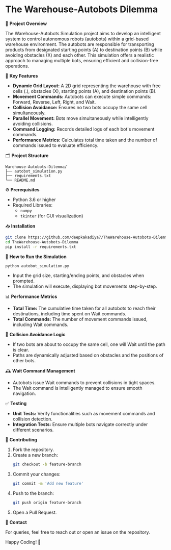 # The Warehouse-Autobots Dilemma

🚀 **Project Overview**

The Warehouse-Autobots Simulation project aims to develop an intelligent system to control autonomous robots (autobots) within a grid-based warehouse environment. The autobots are responsible for transporting products from designated starting points (A) to destination points (B) while avoiding obstacles (X) and each other. This simulation offers a realistic approach to managing multiple bots, ensuring efficient and collision-free operations.

🔑 **Key Features**

- **Dynamic Grid Layout:** A 2D grid representing the warehouse with free cells (.), obstacles (X), starting points (A), and destination points (B).
- **Movement Commands:** Autobots can execute simple commands: Forward, Reverse, Left, Right, and Wait.
- **Collision Avoidance:** Ensures no two bots occupy the same cell simultaneously.
- **Parallel Movement:** Bots move simultaneously while intelligently avoiding collisions.
- **Command Logging:** Records detailed logs of each bot's movement commands.
- **Performance Metrics:** Calculates total time taken and the number of commands issued to evaluate efficiency.

🗂️ **Project Structure**

```
Warehouse-Autobots-Dilemma/
├── autobot_simulation.py
├── requirements.txt
└── README.md
```

⚙️ **Prerequisites**

- Python 3.6 or higher
- Required Libraries:
  - `numpy`
  - `tkinter` (for GUI visualization)

📥 **Installation**

```bash
git clone https://github.com/deepkakadiya7/TheWarehouse-Autobots-Dilemma.git
cd TheWarehouse-Autobots-Dilemma
pip install -r requirements.txt
```

🚀 **How to Run the Simulation**

```bash
python autobot_simulation.py
```

- Input the grid size, starting/ending points, and obstacles when prompted.
- The simulation will execute, displaying bot movements step-by-step.

📊 **Performance Metrics**

- **Total Time:** The cumulative time taken for all autobots to reach their destinations, including time spent on Wait commands.
- **Total Commands:** The number of movement commands issued, including Wait commands.

🤖 **Collision Avoidance Logic**

- If two bots are about to occupy the same cell, one will Wait until the path is clear.
- Paths are dynamically adjusted based on obstacles and the positions of other bots.

🕰️ **Wait Command Management**

- Autobots issue Wait commands to prevent collisions in tight spaces.
- The Wait command is intelligently managed to ensure smooth navigation.

✅ **Testing**

- **Unit Tests:** Verify functionalities such as movement commands and collision detection.
- **Integration Tests:** Ensure multiple bots navigate correctly under different scenarios.

🤝 **Contributing**

1. Fork the repository.
2. Create a new branch:
   ```bash
   git checkout -b feature-branch
   ```
3. Commit your changes:
   ```bash
   git commit -m 'Add new feature'
   ```
4. Push to the branch:
   ```bash
   git push origin feature-branch
   ```
5. Open a Pull Request.

📧 **Contact**

For queries, feel free to reach out or open an issue on the repository.

Happy Coding! 🚀

